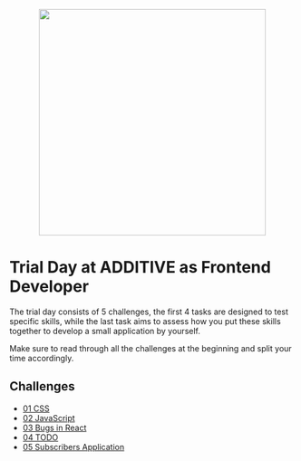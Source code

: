 <p align="center"><a href="https://additive.eu" target="_blank"><img src="https://raw.githubusercontent.com/additive-apps/trial-day/master/logo.png?token=ABMQC7TIZTTYTGSRNKESSNTATT3R2" width="400"></a></p>

# Trial Day at ADDITIVE as Frontend Developer

The trial day consists of 5 challenges, the first 4 tasks are designed to test specific skills, while the
last task aims to assess how you put these skills together to develop a small application by yourself.

Make sure to read through all the challenges at the beginning and split your time accordingly.

## Challenges

- [01 CSS](doc/css.md)
- [02 JavaScript](doc/js.md)
- [03 Bugs in React](doc/react.md)
- [04 TODO](doc/todo.md)
- [05 Subscribers Application](doc/ember.md)
